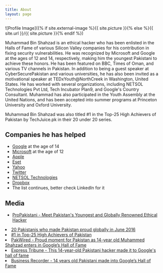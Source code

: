 ```yaml
---
title: About
layout: page
---
```

![Profile Image]({% if site.external-image %}{{ site.picture }}{% else %}{{ site.url }}/{{ site.picture }}{% endif %})

<p>Muhammad Bin Shahzad is an ethical hacker who has been enlisted in the Halls of Fame of various Silicon Valley companies for his contribution in fixing security vulnerabilities. He was recognized by Microsoft and Google at the ages of 12 and 14, respectively, making him the youngest Pakistani to achieve these honors. He has been featured on BBC, Times of Oman, and various TV channels in Pakistan. In addition to being a guest speaker at CyberSecurePakistan and various universities, he has also been invited as a motivational speaker at TEDxYouth@NorthCreek in Washington, United States. He has worked with several organizations, including NETSOL Technologies Pvt Ltd, Tech Incubator Plan9, and Google's Country Consultant. Muhammad has also participated in the Youth Assembly at the United Nations, and has been accepted into summer programs at Princeton University and Oxford University. </p>

<p>Muhammad Bin Shahzad was also titled #1 in the Top-25 High Achievers of Pakistan by TechJuice.pk in their 20 under 20 series.</p>


<h2>Companies he has helped</h2>

<ul>
	<li><a href="https://google.com/">Google</a> at the age of 14</li>
	<li><a href="https://microsoft.com/">Microsoft</a> at the age of 12</li>
	<li><a href="https://apple.com/">Apple</a></li>
	<li><a href="https://eset.com/">Eset</a></li>
	<li><a href="https://yahoo.com/">Yahoo</a></li>
	<li><a href="https://twitter.com/">Twitter</a></li>
	<li><a href="https://netsoltech.com/">NETSOL Technologies</a></li>
	<li><a href="https://dropbox.com/">Dropbox</a></li>
	<li>The list continues, better check LinkedIn for it</li>
</ul>

<h2>Media</h2>
<ul>
<li><a href="http://propakistani.pk/2015/08/25/meet-pakistans-youngest-and-globally-renowned-ethical-hacker/">ProPakistani - Meet Pakistan's Youngest and Globally Renowned Ethical Hacker </ul>
<li><a href="http://yumtoyikes.com/2016/07/05/pakistanis-made-proud-june-2016/">20 Pakistanis who made Pakistan proud globally in June 2016</li>
<li><a href="https://www.techjuice.pk/14-year-old-security-researcher-from-pakistan-listed-in-google-hall-of-fame/">#1 in Top-25 High Achievers of Pakistan</li>
<li><a href="http://pakwired.com/pakistani-security-researcher-listed-in-google-hall-of-fame/">PakWired - Proud moment for Pakistan as 14-year old Muhammed Shahzad enters in Google’s Hall of Fame</a></li>
<li><a href="http://tribune.com.pk/story/1133380/14-year-old-pakistani-hacker-made-googles-hall-fame/">Express Tribune - This 14-year-old Pakistani hacker made it to Google's hall of fame</a></li>
<li><a href="https://www.brecorder.com/news/307403">Business Recorder - 14 years old Pakistani made into Google’s Hall of Fame</a></li>
</ul>
